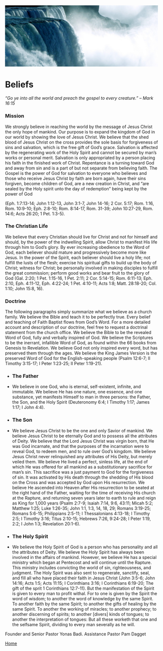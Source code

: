 ![alt text](niagara-falls.jpg)


# Beliefs
_“Go ye into all the world and preach the gospel to every creature.” – Mark 16:15_ 

### Mission
We strongly believe in reaching the world by the message of Jesus Christ the only hope of mankind. Our purpose is to expand the kingdom of God in our world by showing the love of Jesus Christ.  We believe that the shed blood of Jesus Christ on the cross provides the sole basis for forgiveness of sins and salvation, which is the free gift of God’s grace. Salvation is affected by the regenerating work of the Holy Spirit and cannot be secured by man’s works or personal merit. Salvation is only appropriated by a person placing his faith in the finished work of Christ. Repentance is a turning toward God and away from sin and is a part of but not separate from believing faith. The Gospel is the power of God for salvation to everyone who believes and those who receive Jesus Christ by faith are born again, have their sins forgiven, become children of God, are a new creation in Christ, and “are sealed by the Holy spirit unto the day of redemption” being kept by the power of God 

(Eph. 1:7:13-14; John 1:12-13, John 3:1-7, John 14-16; 2 Cor. 5:17; Rom. 1:16, Rom. 10:9-10; Eph. 2:8-10; Rom. 8:14-17, Rom. 31-39; John 10:27-29, Rom. 14:6; Acts 26:20; 1 Pet. 1:3-5).

### The Christian Life

We believe that every Christian should live for Christ and not for himself and should, by the power of the indwelling Spirit, allow Christ to manifest His life through him to God’s glory. By ever increasing obedience to the Word of God, each believer should mature and progressively become more like Jesus. In the power of the Spirit, each believer should live a holy life; not fulfill the lusts of the flesh; exercise his spiritual gifts to build up the body of Christ; witness for Christ; be personally involved in making disciples to fulfill the great commission; perform good works and bear fruit to the glory of God (Gal. 2:20; 1 Pet. 1:15-16, 1 Pet. 2:11; 2 Cor. 5:14-15; Rom. 6:11-13; Eph. 2:10, Eph. 4:11-12, Eph. 4:22-24; 1 Pet. 4:10-11; Acts 1:8; Matt. 28:18-20; Col. 1:10; John 15:8, 16).

### Doctrine

The following paragraphs simply summarize what we believe as a church family. We believe the Bible and teach it to be perfectly true. Every belief and teaching of Faith Baptist flows from God’s Word. For a more detailed account and description of our doctrine, feel free to request a doctrinal statement from the church office. We believe the Bible to be the revealed Word of God, fully and verbally inspired of God. We believe the Scriptures to be the inerrant, infallible Word of God, as found within the 66 books from Genesis to Revelation. We believe God not only inspired every word, but has preserved them through the ages. We believe the King James Version is the preserved Word of God for the English-speaking people (Psalm 12:6-7; II Timothy 3:15-17; I Peter 1:23-25; II Peter 1:19-21).


 - ### The Father

  - We believe in one God, who is eternal, self-existent, infinite, and immutable. We believe He has one nature, one essence, and one substance, yet manifests Himself to man in three persons: the Father, the Son, and the Holy Spirit (Deuteronomy 6:4; I Timothy 1:17; James 1:17; I John 4:4).

 - ### The Son

  - We believe Jesus Christ to be the one and only Savior of mankind. We believe Jesus Christ to be eternally God and to possess all the attributes of Deity. We believe that the Lord Jesus Christ was virgin born, that He was God incarnate, and that the purposes of the incarnation were to reveal God, to redeem men, and to rule over God’s kingdom. We believe Jesus Christ never relinquished any attributes of His Deity, but merely veiled them. We believe He lived a perfect, sinless life, at the end of which He was offered for all mankind as a substitutionary sacrifice for man’s sin. This sacrifice was a just payment to God for the forgiveness of sin. It was activated by His death through the shedding of His blood on the Cross and was accepted by God upon His resurrection. We believe He ascended into Heaven after His resurrection to be seated at the right hand of the Father, waiting for the time of receiving His church at the Rapture, and returning seven years later to earth to rule and reign as King for 1,000 years (Psalm 2:7-9; Isaiah 7:14, 9:6, 43:11; Micah 5:2; Matthew 1:25; Luke 1:26-35; John 1:1, 1:3, 14, 18, 29; Romans 3:19-25; Romans 5:6-15; Philippians 2:5-11; I Thessalonians 4:13-18; I Timothy 2:5; I Timothy 3:16; Titus 2:10-15; Hebrews 7:26, 9:24-28; I Peter 1:19, 2:2; I John 1:3; Revelation 20:1-6).

 - ### The Holy Spirit

  - We believe the Holy Spirit of God is a person who has personality and all the attributes of Deity. We believe the Holy Spirit has always been involved in the affairs of mankind. However, we believe He has a special ministry which began at Pentecost and will continue until the Rapture. This ministry includes convicting the world of sin, righteousness, and judgment. The Holy Spirit was also sent to regenerate, sanctify, seal, and fill all who have placed their faith in Jesus Christ (John 3:5-6; John 14:16; Acts 1:5; Acts 11:15; I Corinthians 3:16; I Corinthians 6:19-20; The gift of the sprit 1 Corinthians 12:7-11). But the manifestation of the Spirit is given to every man to profit withal. For to one is given by the Spirit the word of wisdom; to another the word of knowledge by the same Spirit. To another faith by the same Spirit; to another the gifts of healing by the same Spirit. To another the working of miracles; to another prophecy; to another discerning of spirits; to another [divers] kinds of tongues; to another the interpretation of tongues: But all these worketh that one and the selfsame Spirit, dividing to every man severally as he will.

Founder and Senior Pastor Yonas Badi. Assistance Pastor Pam Dagget

[Home](README.md)

